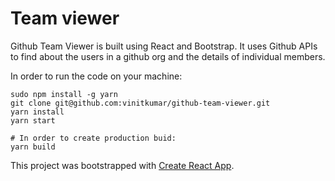 # Team viewer

Github Team Viewer is built using React and Bootstrap. It uses Github APIs to find about the users in a github org and the details of individual members.

In order to run the code on your machine:

```
sudo npm install -g yarn
git clone git@github.com:vinitkumar/github-team-viewer.git
yarn install
yarn start

# In order to create production buid:
yarn build
```

This project was bootstrapped with [Create React App](https://github.com/facebookincubator/create-react-app).
